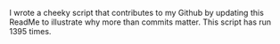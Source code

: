 I wrote a cheeky script that contributes to my Github by updating this ReadMe to illustrate why more than commits matter. This script has run 1395 times.